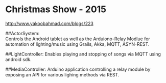# Christmas Show - 2015 
http://www.yakoobahmad.com/blogs/223

##ActorSystem:  
Controls the Android tablet as well as the Arduiono-Relay Modlue for automation of lighting/music using Grails, Akka, MQTT, ASYN-REST.

##LightController:
Enables playing and stopping of songs via MQTT using android sdk.

##MediaController:
Arduino application controlling a relay module by exposing an API for various lighing methods via REST.  
